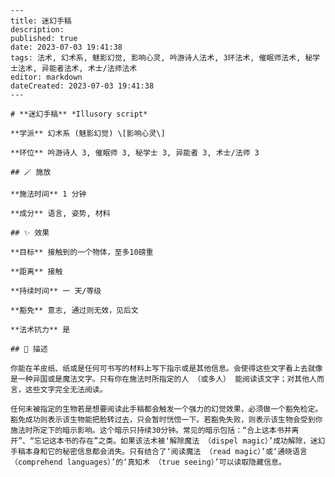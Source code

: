
    ---
    title: 迷幻手稿
    description: 
    published: true
    date: 2023-07-03 19:41:38
    tags: 法术, 幻术系, 魅影幻觉, 影响心灵, 吟游诗人法术, 3环法术, 催眠师法术, 秘学士法术, 异能者法术, 术士/法师法术
    editor: markdown
    dateCreated: 2023-07-03 19:41:38
    ---

    # **迷幻手稿** *Illusory script*

    **学派** 幻术系 (魅影幻觉) \[影响心灵\] 

    **环位** 吟游诗人 3, 催眠师 3, 秘学士 3, 异能者 3, 术士/法师 3

    ## 🪄 施放

    **施法时间** 1 分钟

    **成分** 语言, 姿势, 材料

    ## ✨ 效果 

    **目标** 接触到的一个物体，至多10磅重 

    **距离** 接触  

    **持续时间** 一 天/等级 

    **豁免** 意志, 通过则无效，见后文

    **法术抗力** 是

    ## 📖 描述

    你能在羊皮纸、纸或是任何可书写的材料上写下指示或是其他信息。会使得这些文字看上去就像是一种异国或是魔法文字。只有你在施法时所指定的人 （或多人） 能阅读该文字；对其他人而言，这些文字完全无法阅读。

    任何未被指定的生物若是想要阅读此手稿都会触发一个强力的幻觉效果，必须做一个豁免检定。豁免成功则表示该生物能把脸转过去，只会暂时恍惚一下。若豁免失败，则表示该生物会受到你施法时所定下的暗示影响。这个暗示只持续30分钟。常见的暗示包括：“合上这本书并离开”、“忘记这本书的存在”之类。如果该法术被‘解除魔法 （dispel magic）’成功解除，迷幻手稿本身和它的秘密信息都会消失。只有结合了‘阅读魔法 （read magic）’或‘通晓语言 （comprehend languages）’的‘真知术 （true seeing）’可以读取隐藏信息。
    